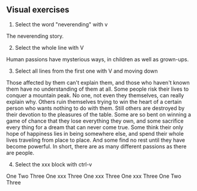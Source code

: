 ## Visual exercises

1. Select the word "neverending" with v

The neverending story.

2. Select the whole line with V

Human passions have mysterious ways, in children as well as grown-ups.

3. Select all lines from the first one with V and moving down

Those affected by them can't explain them, and those who haven't known them have no understanding of them at all.
Some people risk their lives to conquer a mountain peak. No one, not even they themselves, can really explain why.
Others ruin themselves trying to win the heart of a certain person who wants nothing to do with them.
Still others are destroyed by their devotion to the pleasures of the table.
Some are so bent on winning a game of chance that they lose everything they own, and some sacrifice every thing for a dream that can never come true.
Some think their only hope of happiness lies in being somewhere else, and spend their whole lives traveling from place to place.
And some find no rest until they have become powerful.
In short, there are as many different passions as there are people.

4. Select the xxx block with ctrl-v

One Two Three
One xxx Three
One xxx Three
One xxx Three
One Two Three
